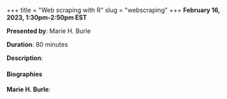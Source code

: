 +++
title = "Web scraping with R"
slug = "webscraping"
+++
**February 16, 2023, 1:30pm-2:50pm EST**

**Presented by**: Marie H. Burle

**Duration**: 80 minutes

**Description**:

#### Biographies

**Marie H. Burle**:

<!-- {{< vimeo 690948795 >}} -->
<!-- <br> -->

<!-- - [Watch this session on Vimeo](https://vimeo.com/690948795) -->
